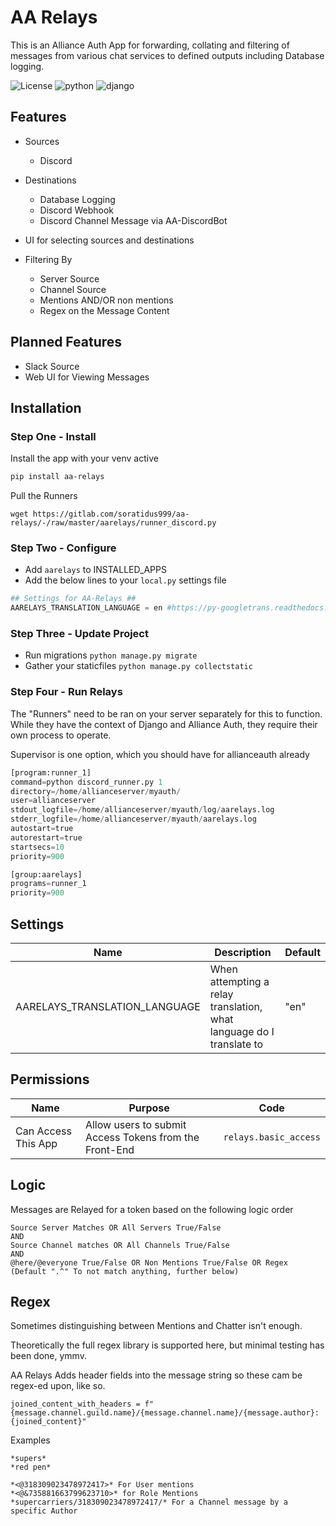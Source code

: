 # AA Relays

This is an Alliance Auth App for forwarding, collating and filtering of messages from various chat services to defined outputs including Database logging.

![License](https://img.shields.io/badge/license-MIT-green) ![python](https://img.shields.io/badge/python-3.6-informational) ![django](https://img.shields.io/badge/django-3.1-informational)

## Features

- Sources
  - Discord

- Destinations
  - Database Logging
  - Discord Webhook
  - Discord Channel Message via AA-DiscordBot

- UI for selecting sources and destinations

- Filtering By
  - Server Source
  - Channel Source
  - Mentions AND/OR non mentions
  - Regex on the Message Content

## Planned Features

- Slack Source
- Web UI for Viewing Messages

## Installation

### Step One - Install

Install the app with your venv active

```bash
pip install aa-relays
```

Pull the Runners

`wget https://gitlab.com/soratidus999/aa-relays/-/raw/master/aarelays/runner_discord.py`

### Step Two - Configure

- Add `aarelays` to INSTALLED_APPS
- Add the below lines to your `local.py` settings file

 ```python
## Settings for AA-Relays ##
AARELAYS_TRANSLATION_LANGUAGE = en #https://py-googletrans.readthedocs.io/en/latest/#googletrans-languages
```

### Step Three - Update Project

- Run migrations `python manage.py migrate`
- Gather your staticfiles `python manage.py collectstatic`

### Step Four - Run Relays

The "Runners" need to be ran on your server separately for this to function. While they have the context of Django and Alliance Auth, they require their own process to operate.

Supervisor is one option, which you should have for allianceauth already

```python
[program:runner_1]
command=python discord_runner.py 1
directory=/home/allianceserver/myauth/
user=allianceserver
stdout_logfile=/home/allianceserver/myauth/log/aarelays.log
stderr_logfile=/home/allianceserver/myauth/aarelays.log
autostart=true
autorestart=true
startsecs=10
priority=900

[group:aarelays]
programs=runner_1
priority=900
```

## Settings

Name | Description | Default
-- | -- | --
AARELAYS_TRANSLATION_LANGUAGE | When attempting a relay translation, what language do I translate to | "en"

## Permissions

Name | Purpose | Code
-- | -- | --
Can Access This App  | Allow users to submit Access Tokens from the Front-End | `relays.basic_access`

## Logic

Messages are Relayed for a token based on the following logic order

```pseudo
Source Server Matches OR All Servers True/False
AND
Source Channel matches OR All Channels True/False
AND
@here/@everyone True/False OR Non Mentions True/False OR Regex (Default ".^" To not match anything, further below)
```

## Regex

Sometimes distinguishing between Mentions and Chatter isn't enough.

Theoretically the full regex library is supported here, but minimal testing has been done, ymmv.

AA Relays Adds header fields into the message string so these cam be regex-ed upon, like so.

`joined_content_with_headers = f"{message.channel.guild.name}/{message.channel.name}/{message.author}: {joined_content}"`

Examples

```psuedo
*supers*
*red pen*

*<@318309023478972417>* For User mentions
*<@&735881663799623710>* for Role Mentions
*supercarriers/318309023478972417/* For a Channel message by a specific Author
```
